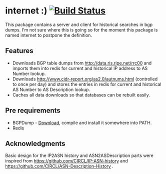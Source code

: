 # internet :) [![Build Status](https://drone.io/github.com/thomasf/internet/status.png)](https://drone.io/github.com/thomasf/internet/latest)

This package contains a server and client for historical searches in bgp dumps.
I'm not sure where this is going so for the moment this package is named
internet to postpone the definition.

## Features

* Downloads BGP table dumps from http://data.ris.ripe.net/rrc00 and imports
  them into redis for current and historical IP address to AS Number lookup.
* Downloads http://www.cidr-report.org/as2.0/autnums.html (controlled to once
  per day) and stores the entries in redis for current and historical AS Number
  to AS Description lookup.
* Caches all data downloads so that databases can be rebuilt easily.


## Pre requirements

* BGPDump - [Download](http://www.ris.ripe.net/source/bgpdump/), compile and
  install it somewhere into PATH.
* Redis


## Acknowledgments

Basic design for the IP2ASN history and ASN2ASDescription parts were inspired
from https://github.com/CIRCL/IP-ASN-history and
https://github.com/CIRCL/ASN-Description-History .
